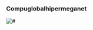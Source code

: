 ### Compuglobalhipermeganet
<p align="left">
    <img src="https://imgur.com/a/1W4iq0N" alt="#">
</p>
